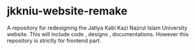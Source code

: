 # jkkniu-website-remake
A repository for redesigning the Jatiya Kabi Kazi Nazrul Islam University website. 
This will include code , designs , documentations. However this repository is strictly for frontend part. 
